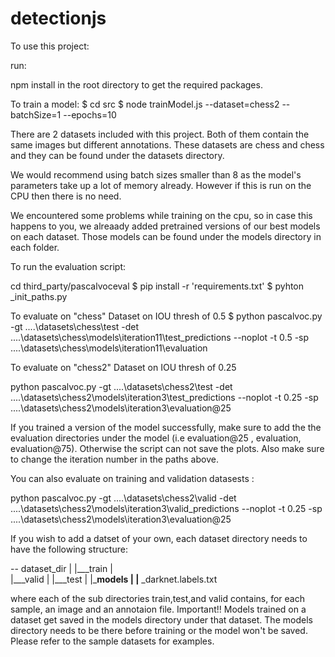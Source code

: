 # detectionjs

To use this project:

run:

npm install in the root directory to get the required packages.

To train a model:
$ cd src
$ node trainModel.js --dataset=chess2 --batchSize=1 --epochs=10

There are 2 datasets included with this project. Both of them contain the same images but different annotations. These datasets are chess and chess and they can be found under the datasets directory.

We would recommend using batch sizes smaller than 8 as the model's parameters take up a lot of memory already. However if this is run on the CPU then there is no need.

We encountered some problems while training on the cpu, so in case this happens to you, we alreaady added pretrained versions of our best models on each dataset.
Those models can be found under the models directory in each folder.

To run the evaluation script:

cd third_party/pascalvoceval
$ pip install -r 'requirements.txt'
$ pyhton _init_paths.py

To evaluate on "chess" Dataset on IOU thresh of 0.5
$ python pascalvoc.py -gt ..\..\datasets\chess\test -det ..\..\datasets\chess\models\iteration11\test_predictions --noplot -t 0.5 -sp ..\..\datasets\chess\models\iteration11\evaluation


To evaluate on "chess2" Dataset on IOU thresh of 0.25

python pascalvoc.py -gt ..\..\datasets\chess2\test -det ..\..\datasets\chess2\models\iteration3\test_predictions --noplot -t 0.25 -sp ..\..\datasets\chess2\models\iteration3\evaluation@25

If you trained a version of the model successfully, make sure to add the the evaluation directories under the model (i.e evaluation@25 , evaluation, evaluation@75). Otherwise the script can not save the plots. Also make sure to change the iteration number in the paths above. 

You can also evaluate on training and validation datasests 
:

python pascalvoc.py -gt ..\..\datasets\chess2\valid -det ..\..\datasets\chess2\models\iteration3\valid_predictions --noplot -t 0.25 -sp ..\..\datasets\chess2\models\iteration3\evaluation@25


If you wish to add a datset of your own, each dataset directory needs to have the following structure:

-- dataset_dir
    |
    |___train
    |       
    |___valid
    |
    |___test
    |
    |___models
    |
    |__ _darknet.labels.txt

where each of the sub directories train,test,and valid contains, for each sample, an image and an annotaion file. 
Important!! Models trained on a dataset get saved in the models directory under that dataset. The models directory needs to be there before training or the model won't be saved.  Please refer to the sample datasets for examples.


